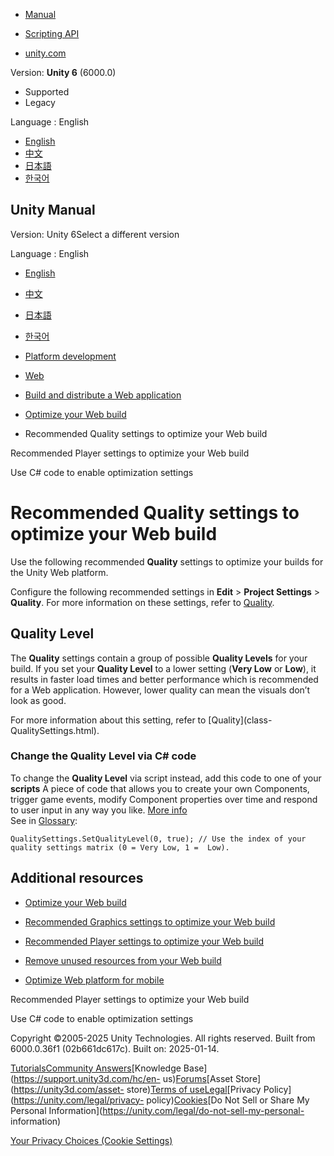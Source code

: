 [](https://docs.unity3d.com)

  * [Manual](../Manual/index.html)
  * [Scripting API](../ScriptReference/index.html)

  * [unity.com](https://unity.com/)

Version: **Unity 6** (6000.0)

  * Supported
  * Legacy

Language : English

  * [English](/Manual/web-optimization-quality.html)
  * [中文](/cn/current/Manual/web-optimization-quality.html)
  * [日本語](/ja/current/Manual/web-optimization-quality.html)
  * [한국어](/kr/current/Manual/web-optimization-quality.html)

[](https://docs.unity3d.com)

## Unity Manual

Version: Unity 6Select a different version

Language : English

  * [English](/Manual/web-optimization-quality.html)
  * [中文](/cn/current/Manual/web-optimization-quality.html)
  * [日本語](/ja/current/Manual/web-optimization-quality.html)
  * [한국어](/kr/current/Manual/web-optimization-quality.html)

  * [Platform development ](PlatformSpecific.html)
  * [Web](webgl.html)
  * [Build and distribute a Web application](webgl-building-distribution.html)
  * [Optimize your Web build](web-optimization.html)
  * Recommended Quality settings to optimize your Web build

[](web-optimization-player.html)

Recommended Player settings to optimize your Web build

[](web-optimization-c-sharp.html)

Use C# code to enable optimization settings

# Recommended Quality settings to optimize your Web build

Use the following recommended **Quality** settings to optimize your builds for
the Unity Web platform.

Configure the following recommended settings in **Edit** > **Project
Settings** > **Quality**. For more information on these settings, refer to
[Quality](class-QualitySettings.html).

## Quality Level

The **Quality** settings contain a group of possible **Quality Levels** for
your build. If you set your **Quality Level** to a lower setting (**Very Low**
or **Low**), it results in faster load times and better performance which is
recommended for a Web application. However, lower quality can mean the visuals
don’t look as good.

For more information about this setting, refer to [Quality](class-
QualitySettings.html).

### Change the Quality Level via C# code

To change the **Quality Level** via script instead, add this code to one of
your **scripts** A piece of code that allows you to create your own
Components, trigger game events, modify Component properties over time and
respond to user input in any way you like. [More info](creating-scripts.html)  
See in [Glossary](Glossary.html#Scripts):

    
    
    QualitySettings.SetQualityLevel(0, true); // Use the index of your quality settings matrix (0 = Very Low, 1 =  Low). 
    

## Additional resources

  * [Optimize your Web build](web-optimization.html)

  * [Recommended Graphics settings to optimize your Web build](web-optimization-graphics.html)

  * [Recommended Player settings to optimize your Web build](web-optimization-player.html)

  * [Remove unused resources from your Web build](web-optimization-remove-resources.html)

  * [Optimize Web platform for mobile](web-optimization-mobile.html)

[](web-optimization-player.html)

Recommended Player settings to optimize your Web build

[](web-optimization-c-sharp.html)

Use C# code to enable optimization settings

Copyright ©2005-2025 Unity Technologies. All rights reserved. Built from
6000.0.36f1 (02b661dc617c). Built on: 2025-01-14.

[Tutorials](https://learn.unity.com/)[Community
Answers](https://answers.unity3d.com)[Knowledge
Base](https://support.unity3d.com/hc/en-
us)[Forums](https://forum.unity3d.com)[Asset Store](https://unity3d.com/asset-
store)[Terms of
use](https://docs.unity3d.com/Manual/TermsOfUse.html)[Legal](https://unity.com/legal)[Privacy
Policy](https://unity.com/legal/privacy-
policy)[Cookies](https://unity.com/legal/cookie-policy)[Do Not Sell or Share
My Personal Information](https://unity.com/legal/do-not-sell-my-personal-
information)

[Your Privacy Choices (Cookie Settings)](javascript:void\(0\);)

